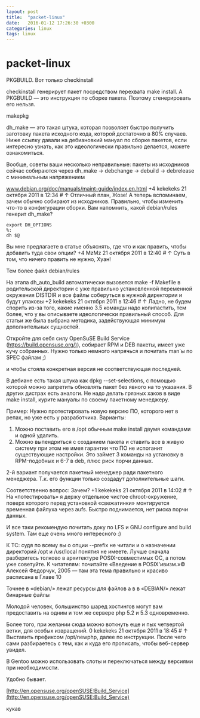 ```yaml
---
layout: post
title:  "packet-linux"
date:   2016-01-12 17:26:30 +0300
categories: linux
tags: linux
---
```


# packet-linux
PKGBUILD. Вот только checkinstall 

checkinstall генерирует пакет посредством перехвата make install.
А PKGBUILD — это инструкция по сборке пакета. Поэтому сгенерировать его нельзя. 

makepkg

dh_make — это такая штука, которая позволяет быстро получить заготовку пакета исходного кода, которой достаточно в 80% случаев. 
Ниже ссылку давали на дебиановкий мануал по сборке пакетов, если интересно узнать, как это идеологически правильно делается, можете ознакомиться.






Вообще, советы ваши несколько неправильные: пакеты из исходников сейчас собираются через dh_make -> debchange -> debuild -> debrelease с минимальным напряжением

www.debian.org/doc/manuals/maint-guide/index.en.html
+4
kekekeks 21 октября 2011 в 12:34 # ↑
Отличный план, Жозе! А теперь вспоминаем, зачем обычно собирают из исходников. Правильно, чтобы изменить что-то в конфигурации сборки. Вам напомнить, какой debian/rules генерит dh_make?

    export DH_OPTIONS
    %:
    dh $@ 

Вы мне предлагаете в статье объяснять, где что и как править, чтобы добавить туда свои опции?
+4
MzMz 21 октября 2011 в 12:40 # ↑
Суть в том, что ничего править не нужно, Хуан!

Тем более файл debian/rules

На этапа dh_auto_build автоматически вызовется make -f Makefile в родительской директории с уже правильно установленной переменной окружения DISTDIR и все файлы соберуться в нужной директории и будут упаковы
+2
kekekeks 21 октября 2011 в 12:46 # ↑
Ладно, не будем спорить из-за того, какие именно 3.5 команды надо копипастить, тем более, что у вы описываете идеологически правильный способ. Для статьи же была выбрана методика, задействующая минимум дополнительных сущностей. 


Откройте для себя силу OpenSuSE Build Service ([https://build.opensuse.org/)](https://build.opensuse.org/)), собирает RPM и DEB пакеты, имеет уже кучу собранных.
Нужно только немного напрячься и почитать man`ы по SPEC файлам ;) 


и чтобы стояла конкретная версия не соответствующая последней.

В дебиане есть такая штука как dpkg --set-selections, с помощью которой можно запретить обновлять пакет без явного на то указания. В других дистрах есть аналоги. Не надо делать грязных хаков в виде make install, курите мануалы по своему пакетному менеджеру.


Пример:
Нужно протестировать новую версию ПО, которого нет в репах, но уже есть у разработчика.
Варианты:
1. Можно поставить его в /opt обычным make install двумя командами и одной удалить.
2. Можно выпендриться с созданием пакета и ставить все в живую систему при этом не имея гарантии что ПО не испоганит существующие настройки. Это займет 3 команды на установку в RPM-подобных и 6-7 в deb, плюс риск порчи данных.

2-й вариант получается пакетный менеджер ради пакетного менеджера.
Т.к. его функции только создадут дополнительные шаги.

Соответственно вопрос: Зачем?
+1
kekekeks 21 октября 2011 в 14:02 # ↑
На «потестировать» я держу отдельное чистое chroot-окружение, поверх которого перед установкой «свежатинки» монтируется временная файлуха через aufs. Быстро поднимается, нет риска порчи данных. 



И все таки рекомендую почитать доку по LFS и GNU configure and build system.
Там еще очень много интересного :) 

К ТС: судя по всему вы о опции --prefix не читали и о назначении директорий /opt и /usr/local понятия не имеете. Лучше сначала разберитесь толково в архитектуре POSIX-совместимых ОС, а потом уже советуйте.
К читателям: почитайте «Введение в POSIX'ивизм.»© Алексей Федорчук, 2005 — там эта тема правильно и красиво расписана в Главе 10


Точнее в «debian/» лежат ресурсы для файлов
а в в «DEBIAN/» лежат бинарные файлы 


Молодой человек, большинство шаред хостингов могут вам предоставить на одним и том же сервере php 5.2 и 5.3 одновременно.

Более того, при желании сюда можно воткнуть еще и пых четвертой ветки, для особых извращений.
0
kekekeks 21 октября 2011 в 18:45 # ↑
Выставить префиксом /opt/newphp, далее по инструкции. После чего сами разбираетесь с тем, как и куда его прописать, чтобы веб-сервер увидел. 






В Gentoo можно использовать слоты и переключаться между версиями при необходимости.

Удобно бывает. 

[http://en.opensuse.org/openSUSE:Build_Service](http://en.opensuse.org/openSUSE:Build_Service)

кукав

